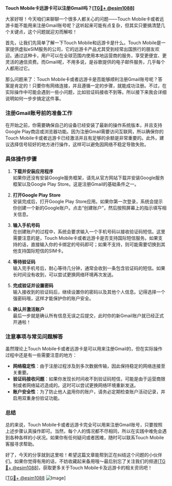 **Touch Mobile卡远游卡可以注册Gmail吗？[[TG💪+ @esim1088](https://t.me/s/esim1088)]**

大家好呀！今天咱们来聊聊一个很多人都关心的问题——Touch Mobile卡或者远游卡能不能用来注册Gmail账号呢？这听起来可能有点复杂，但其实只要搞清楚几个关键点，这个问题就迎刃而解啦！

首先，让我们先简单了解一下Touch Mobile和远游卡是什么。Touch Mobile是一家提供虚拟eSIM服务的公司，它的远游卡产品尤其受到经常出国旅行的朋友欢迎。通过这种卡，用户可以在全球范围内使用本地运营商的服务，享受更便宜、更灵活的通信资费。而Gmail呢，不用多说，是谷歌提供的电子邮件服务，几乎每个人都用过它。

那么问题来了：Touch Mobile卡或者远游卡是否能够顺利注册Gmail账号呢？答案是肯定的！只要你有网络连接，并且遵循一定的步骤，就能成功注册。不过，在实际操作中可能会遇到一些小问题，比如验证码接收不到等。所以接下来我会详细说明如何一步步搞定这件事。

### 注册Gmail账号前的准备工作

在开始之前，你需要确保自己的设备已经安装了最新的操作系统版本，并且支持Google Play商店或浏览器功能。因为注册Gmail需要访问互联网，所以确保你的Touch Mobile卡或者远游卡已经激活并且有足够的余额是非常重要的。此外，建议选择信号较好的地方进行操作，这样可以避免因网络不稳定导致失败。

### 具体操作步骤

1. **下载并安装应用程序**  
   如果你还没有安装Google服务框架，请先从官方网站下载并安装Google服务框架以及Google Play Store。这是注册Gmail的基础条件之一。

2. **打开Google Play Store**  
   安装完成后，打开Google Play Store应用。如果你第一次登录，系统会提示你创建一个新的Google账户。点击“创建账户”，然后按照屏幕上的指示填写相关信息。

3. **输入手机号码**  
   在创建账户的过程中，系统会要求输入一个手机号码以接收验证码短信。这里需要注意的是，Touch Mobile卡或者远游卡是否支持国际短信服务。如果支持的话，直接输入你的卡绑定的号码即可；如果不支持，则可能需要切换到其他支持国际短信的SIM卡。

4. **等待验证码**  
   输入完手机号后，耐心等待几分钟，通常会收到一条包含验证码的短信。如果长时间没有收到，可以尝试更换网络环境再次发送。

5. **完成验证并设置密码**  
   输入接收到的验证码后，继续设置你的密码以及其他个人信息。记得选择一个强密码哦，这样才能保护你的账户安全。

6. **确认并激活账户**  
   最后一步就是确认所有信息无误之后提交，此时你的新Gmail账户就已经正式开通啦！

### 注意事项与常见问题解答

虽然理论上Touch Mobile卡或者远游卡是可以用来注册Gmail的，但在实际操作过程中还是有一些需要注意的地方：

- **网络稳定性**：由于注册过程涉及到多次数据传输，因此保持稳定的网络连接至关重要。
- **验证码接收问题**：如果你发现长时间收不到验证码短信，可能是由于运营商限制或者网络延迟造成的。这时可以尝试更换网络环境重新发送。
- **账户安全性**：为了防止他人盗用你的账户，请务必定期检查账户活动记录，并启用双重身份验证功能。

### 总结

总的来说，Touch Mobile卡或者远游卡完全可以用来注册Gmail账号，只要按照上述步骤认真操作即可。当然，每个人的情况都不尽相同，所以在实践中难免会遇到各种各样的小状况。如果你有任何疑问或者困难，随时可以联系Touch Mobile客服寻求帮助。

好了，今天的分享就到这里啦！希望这篇文章能帮到正在纠结这个问题的小伙伴们。如果你觉得有用的话，不妨收藏起来备用哦～最后别忘了关注我们的频道[[TG💪+ @esim1088](https://t.me/s/esim1088)]，获取更多关于Touch Mobile卡及远游卡的相关资讯吧！

[[TG💪+ @esim1088](https://t.me/s/esim1088) ![Image](https://i.postimg.cc/4NQfJmqS/Snipaste-2025-05-13-00-14-12.png)]